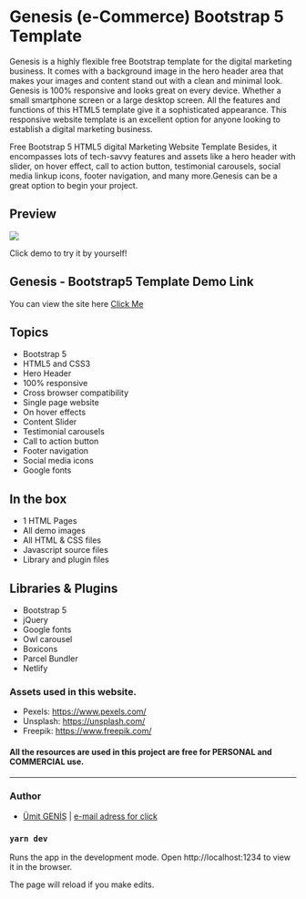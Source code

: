 #  Genesis (e-Commerce) Bootstrap 5 Template  

Genesis is a highly flexible free Bootstrap template for the digital marketing business. It comes with a background image in the hero header area that makes your images and content stand out with a clean and minimal look. Genesis is 100% responsive and looks great on every device. Whether a small smartphone screen or a large desktop screen. All the features and functions of this HTML5 template give it a sophisticated appearance. This responsive website template is an excellent option for anyone looking to establish a digital marketing business.

Free Bootstrap 5 HTML5 digital Marketing Website Template
Besides, it encompasses lots of tech-savvy features and assets like a hero header with slider, on hover effect, call to action button, testimonial carousels, social media linkup icons, footer navigation, and many more.Genesis can be a great option to begin your project.

## Preview
![](./assets/gameRPS.gif)

Click demo to try it by yourself!

## Genesis - Bootstrap5 Template Demo Link

You can view the site here [Click Me](https://https://genesis-bootstrap5-tenplate.surge.sh/)


## Topics

- Bootstrap 5
- HTML5 and CSS3
- Hero Header
- 100% responsive
- Cross browser compatibility
- Single page website
- On hover effects
- Content Slider
- Testimonial carousels
- Call to action button
- Footer navigation
- Social media icons
- Google fonts

## In the box
- 1 HTML Pages
- All demo images
- All HTML & CSS files
- Javascript source files
- Library and plugin files

## Libraries & Plugins
- Bootstrap 5
- jQuery
- Google fonts
- Owl carousel
- Boxicons
- Parcel Bundler
- Netlify

### Assets used in this website.
* Pexels: https://www.pexels.com/
* Unsplash: https://unsplash.com/
* Freepik: https://www.freepik.com/

#### All the resources are used in this project are free for PERSONAL and COMMERCIAL use.

***
### Author

* [Ümit GENİŞ](https://github.com/umitgenis/) | [e-mail adress for click](mailto:umitgenis@gmail.com) 

### `yarn dev`

Runs the app in the development mode.
Open http://localhost:1234 to view it in the browser.

The page will reload if you make edits.